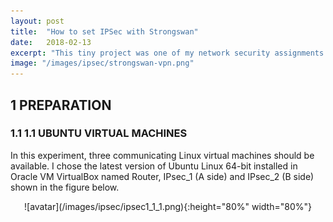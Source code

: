 ```yaml
---
layout: post
title:  "How to set IPSec with Strongswan"
date:   2018-02-13
excerpt: "This tiny project was one of my network security assignments when I was in Bham. It might be replaced by SSL recent years but still a well designed technology"
image: "/images/ipsec/strongswan-vpn.png"
---
```


## 1	PREPARATION

### 1.1	1.1	UBUNTU VIRTUAL MACHINES

In this experiment, three communicating Linux virtual machines should be available. I chose the latest version of Ubuntu Linux 64-bit installed in Oracle VM VirtualBox named Router, IPsec_1 (A side) and IPsec_2 (B side) shown in the figure below.<br>
<p align = center>
![avatar](/images/ipsec/ipsec1_1_1.png){:height="80%" width="80%"}
</p>
